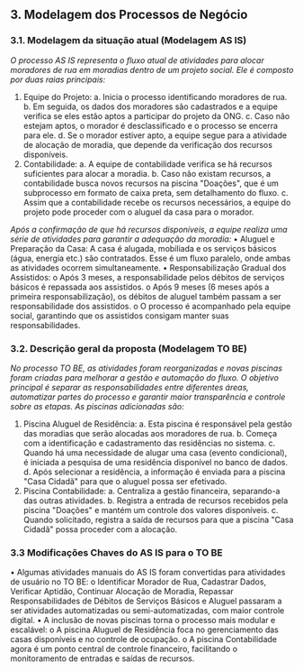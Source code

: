 ## 3. Modelagem dos Processos de Negócio

### 3.1. Modelagem da situação atual (Modelagem AS IS)

_O processo AS IS representa o fluxo atual de atividades para alocar moradores de rua em moradias dentro de um projeto social. Ele é composto por duas raias principais:_
1.	Equipe do Projeto:
a.	Inicia o processo identificando moradores de rua.
b.	Em seguida, os dados dos moradores são cadastrados e a equipe verifica se eles estão aptos a participar do projeto da ONG.
c.	Caso não estejam aptos, o morador é desclassificado e o processo se encerra para ele.
d.	Se o morador estiver apto, a equipe segue para a atividade de alocação de moradia, que depende da verificação dos recursos disponíveis.
2.	Contabilidade:
a.	A equipe de contabilidade verifica se há recursos suficientes para alocar a moradia.
b.	Caso não existam recursos, a contabilidade busca novos recursos na piscina "Doações", que é um subprocesso em formato de caixa preta, sem detalhamento do fluxo.
c.	Assim que a contabilidade recebe os recursos necessários, a equipe do projeto pode proceder com o aluguel da casa para o morador.

_Após a confirmação de que há recursos disponíveis, a equipe realiza uma série de atividades para garantir a adequação da moradia:_
•	Aluguel e Preparação da Casa: A casa é alugada, mobiliada e os serviços básicos (água, energia etc.) são contratados. Esse é um fluxo paralelo, onde ambas as atividades ocorrem simultaneamente.
•	Responsabilização Gradual dos Assistidos:
  o	Após 3 meses, a responsabilidade pelos débitos de serviços básicos é repassada aos assistidos.
  o	Após 9 meses (6 meses após a primeira responsabilização), os débitos de aluguel também passam a ser responsabilidade dos assistidos.
  o	O processo é acompanhado pela equipe social, garantindo que os assistidos consigam manter suas responsabilidades.

### 3.2. Descrição geral da proposta (Modelagem TO BE)
_No processo TO BE, as atividades foram reorganizadas e novas piscinas foram criadas para melhorar a gestão e automação do fluxo. O objetivo principal é separar as responsabilidades entre diferentes áreas, automatizar partes do processo e garantir maior transparência e controle sobre as etapas. As piscinas adicionadas são:_
1.	Piscina Aluguel de Residência:
a.	Esta piscina é responsável pela gestão das moradias que serão alocadas aos moradores de rua.
b.	Começa com a identificação e cadastramento das residências no sistema.
c.	Quando há uma necessidade de alugar uma casa (evento condicional), é iniciada a pesquisa de uma residência disponível no banco de dados.
d.	Após selecionar a residência, a informação é enviada para a piscina "Casa Cidadã" para que o aluguel possa ser efetivado.
2.	Piscina Contabilidade:
a.	Centraliza a gestão financeira, separando-a das outras atividades.
b.	Registra a entrada de recursos recebidos pela piscina "Doações" e mantém um controle dos valores disponíveis.
c.	Quando solicitado, registra a saída de recursos para que a piscina "Casa Cidadã" possa proceder com a alocação.

### 3.3 Modificações Chaves do AS IS para o TO BE
•	Algumas atividades manuais do AS IS foram convertidas para atividades de usuário no TO BE:
o	Identificar Morador de Rua, Cadastrar Dados, Verificar Aptidão, Continuar Alocação de Moradia, Repassar Responsabilidades de Débitos de Serviços Básicos e Aluguel passaram a ser atividades automatizadas ou semi-automatizadas, com maior controle digital.
•	A inclusão de novas piscinas torna o processo mais modular e escalável:
o	A piscina Aluguel de Residência foca no gerenciamento das casas disponíveis e no controle de ocupação.
o	A piscina Contabilidade agora é um ponto central de controle financeiro, facilitando o monitoramento de entradas e saídas de recursos.

